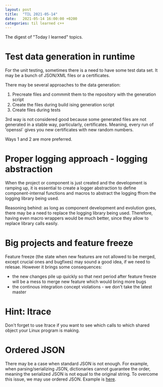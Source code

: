 ```yaml
---
layout: post
title:  "TIL 2021-05-14"
date:   2021-05-14 16:00:00 +0200
categories: til learned c++
---
```


The digest of "Today I learned" topics.

# Test data generation in runtime

For the unit testing, sometimes there is a need to have some test data set. It may be a bunch of JSON/XML files or a certificates.

There may be several approaches to the data generation:

1. Precreate files and commmit them to the repository with the generation script
2. Create the files during build ising generation script
3. Create files during tests

3rd way is not considered good because some generated files are not generated in a stable way,
particularly, certificates. Meaning, every run of 'openssl` gives you new certificates with new random numbers.

Ways 1 and 2 are more preferred.

# Proper logging approach - logging abstraction

When the project or component is just created and the development is ramping up, it is essential 
to create a logger abstraction to define component-internal functions and macros to abstract the logging
ffrom the logging library being used.

Reasoning behind: as long as component development and evolution goes, there may be a need to replace
the logging library being used. Therefore, having even macro wrappers would be much better,
since they allow to replace library calls easily.

# Big projects and feature freeze

Feature freeze (the state when new features are not allowed to be merged, except crucial ones and bugfixes)
may sound a good idea, if we need to relesae. However it brings some consequences:
 * the new changes pile up quickly so that next period after feature freeze will be a mess to merge new feature which would bring more bugs
 * the continous integration concept violations - we don't take the latest master

# Hint: ltrace

Don't forget to use ltrace if you want to see which calls to which shared object your Linux program is making. 

# Ordered JSON

There may be a case when standard JSON is not enough. For example, when parsing/serializing JSON, dictionaries cannot guarantee the order, meaning the serialized JSON is not equal to the original string.
To overcome this issue, we may use ordered JSON. Example is [here](https://github.com/alivenets/sandbox/tree/master/Cpp/OrderedJson).

